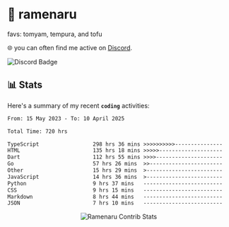 # 🍜 ramenaru
favs: tomyam, tempura, and tofu

🌐 you can often find me active on [Discord](https://discordapp.com/users/503291004200157185).

![Discord Badge](https://dcbadge.vercel.app/api/shield/503291004200157185)

## 📊 Stats

Here's a summary of my recent **`coding`** activities:

<!--START_SECTION:waka-->

```txt
From: 15 May 2023 - To: 10 April 2025

Total Time: 720 hrs

TypeScript                 298 hrs 36 mins >>>>>>>>>>---------------   41.47 %
HTML                       135 hrs 18 mins >>>>>--------------------   18.79 %
Dart                       112 hrs 55 mins >>>>---------------------   15.68 %
Go                         57 hrs 26 mins  >>-----------------------   07.98 %
Other                      15 hrs 29 mins  >------------------------   02.15 %
JavaScript                 14 hrs 36 mins  >------------------------   02.03 %
Python                     9 hrs 37 mins   -------------------------   01.34 %
CSS                        9 hrs 15 mins   -------------------------   01.29 %
Markdown                   8 hrs 44 mins   -------------------------   01.21 %
JSON                       7 hrs 10 mins   -------------------------   01.00 %
```

<!--END_SECTION:waka-->

<div style="text-align: center;">
   <img align="center" src="https://github-readme-streak-stats.herokuapp.com/?user=Ramenaru&theme=dark&card_width=520" alt="Ramenaru Contrib Stats" />
</div>

